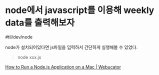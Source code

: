 # node에서 javascript를 이용해 weekly data를 출력해보자 
#til/dev/node


node가 설치되어있다면 js파일을 입력하서 간단하게 실행해볼 수 있었다. 

> node xxx.js  

 [How to Run a Node.js Application on a Mac | Webucator](https://www.webucator.com/how-to/how-run-nodejs-application-on-mac.cfm) 

